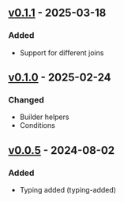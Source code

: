 ## [v0.1.1](https://pypi.org/project/amsdal-glue-sql-parser/0.1.1/) - 2025-03-18

### Added

- Support for different joins


## [v0.1.0](https://pypi.org/project/amsdal-glue-sql-parser/0.1.0/) - 2025-02-24

### Changed

- Builder helpers
- Conditions

## [v0.0.5](https://pypi.org/project/amsdal-glue-sql-parser/0.0.5/) - 2024-08-02


### Added

- Typing added (typing-added)
